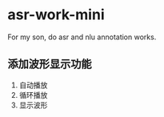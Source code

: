 # asr-work-mini
For my son, do asr and nlu annotation works.

## 添加波形显示功能

1. 自动播放
2. 循环播放
3. 显示波形

